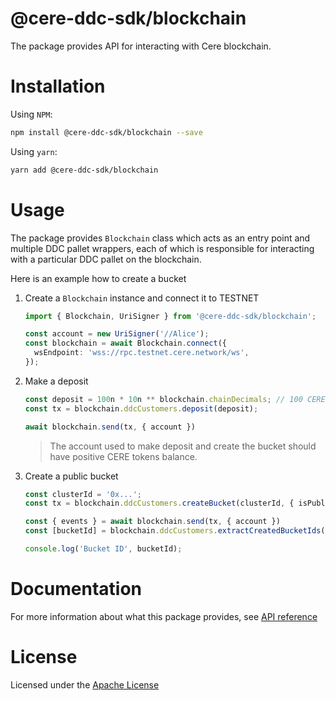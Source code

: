 # @cere-ddc-sdk/blockchain

The package provides API for interacting with Cere blockchain.

# Installation

Using `NPM`:

```bash
npm install @cere-ddc-sdk/blockchain --save
```

Using `yarn`:

```bash
yarn add @cere-ddc-sdk/blockchain
```

# Usage

The package provides `Blockchain` class which acts as an entry point and multiple DDC pallet wrappers, each of which is responsible for interacting with a particular DDC pallet on the blockchain.

Here is an example how to create a bucket

1. Create a `Blockchain` instance and connect it to TESTNET

    ```ts
    import { Blockchain, UriSigner } from '@cere-ddc-sdk/blockchain';

    const account = new UriSigner('//Alice');
    const blockchain = await Blockchain.connect({
      wsEndpoint: 'wss://rpc.testnet.cere.network/ws',
    });
    ```

2. Make a deposit

    ```ts
    const deposit = 100n * 10n ** blockchain.chainDecimals; // 100 CERE
    const tx = blockchain.ddcCustomers.deposit(deposit);

    await blockchain.send(tx, { account })
    ```

    > The account used to make deposit and create the bucket should have positive CERE tokens balance.

3. Create a public bucket

    ```ts
    const clusterId = '0x...';
    const tx = blockchain.ddcCustomers.createBucket(clusterId, { isPublic: true });

    const { events } = await blockchain.send(tx, { account })
    const [bucketId] = blockchain.ddcCustomers.extractCreatedBucketIds(events);

    console.log('Bucket ID', bucketId);
    ```

# Documentation

For more information about what this package provides, see [API reference](./docs/README.md)

# License

Licensed under the [Apache License](./LICENSE)
